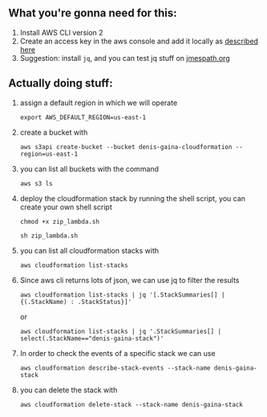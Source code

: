 ## What you're gonna need for this:
1. Install AWS CLI version 2
2. Create an access key in the aws console and add it locally as [described here](https://docs.aws.amazon.com/cli/latest/userguide/cli-configure-files.html#awsui-tabs-0-9610-long-term-credentials)
3. Suggestion: install `jq`, and you can test jq stuff on [jmespath.org](https://jmespath.org/)

## Actually doing stuff:
1. assign a default region in which we will operate

    `export AWS_DEFAULT_REGION=us-east-1`

2. create a bucket with 
   
   `aws s3api create-bucket --bucket denis-gaina-cloudformation --region=us-east-1`

3. you can list all buckets with the command
   
   `aws s3 ls`

4. deploy the cloudformation stack by running the shell script, you can create your own shell script

    `chmod +x zip_lambda.sh`
    
    `sh zip_lambda.sh`

5. you can list all cloudformation stacks with 
   
   `aws cloudformation list-stacks`

6. Since aws cli returns lots of json, we can use jq to filter the results

    `aws cloudformation list-stacks | jq '[.StackSummaries[] | {(.StackName) : .StackStatus}]'`

    or 

    `aws cloudformation list-stacks | jq '.StackSummaries[] | select(.StackName=="denis-gaina-stack")'`

7. In order to check the events of a specific stack we can use 
    
    `aws cloudformation describe-stack-events --stack-name denis-gaina-stack`

8. you can delete the stack with
    
    `aws cloudformation delete-stack --stack-name denis-gaina-stack`
